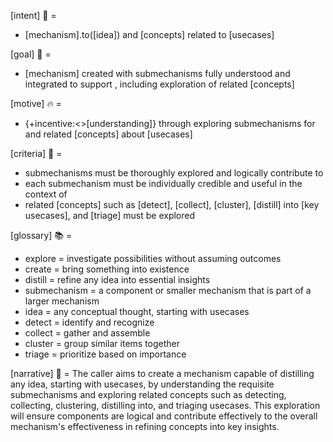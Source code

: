 [intent] 🎯 =
- <create>[mechanism].to(<distill>[idea]) and <explore>[concepts] related to [usecases]

[goal] 🥅 =
- [mechanism] created with submechanisms fully understood and integrated to support <distill>, including exploration of related [concepts]

[motive] 🔥 =
- {+incentive:<<gain>>[understanding]} through exploring submechanisms for <distill> and related [concepts] about [usecases]

[criteria] 📏 =
- submechanisms must be thoroughly explored and logically contribute to <distill>
- each submechanism must be individually credible and useful in the context of <distill>
- related [concepts] such as [detect], [collect], [cluster], [distill] into [key usecases], and [triage] must be explored

[glossary] 📚 =
- explore = investigate possibilities without assuming outcomes
- create = bring something into existence
- distill = refine any idea into essential insights
- submechanism = a component or smaller mechanism that is part of a larger mechanism
- idea = any conceptual thought, starting with usecases
- detect = identify and recognize
- collect = gather and assemble
- cluster = group similar items together
- triage = prioritize based on importance

[narrative] 🫧 =
The caller aims to create a mechanism capable of distilling any idea, starting with usecases, by understanding the requisite submechanisms and exploring related concepts such as detecting, collecting, clustering, distilling into, and triaging usecases. This exploration will ensure components are logical and contribute effectively to the overall mechanism's effectiveness in refining concepts into key insights.
